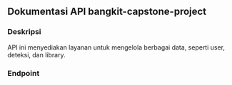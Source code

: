 ## Dokumentasi API bangkit-capstone-project

### Deskripsi

API ini menyediakan layanan untuk mengelola berbagai data, seperti user, deteksi, dan library.

### Endpoint